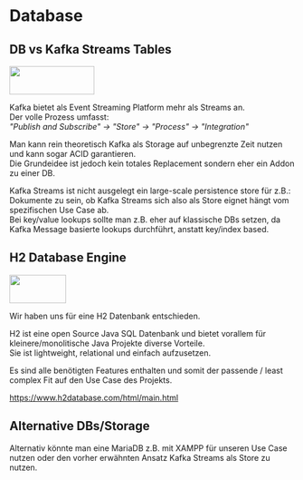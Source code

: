 # Database

## DB vs Kafka Streams Tables

<img height="50" src="https://1.bp.blogspot.com/-LIHoqo96Dos/X7wKY2u124I/AAAAAAAAp88/SrC8E6Y-5l4Xil7UPrDRp-RuEx2GioXkQCLcBGAsYHQ/s435/kafka-streams.png" width="150"/>

Kafka bietet als Event Streaming Platform mehr als Streams an.  
Der volle Prozess umfasst:  
*"Publish and Subscribe" -> "Store" -> "Process" -> "Integration"*

Man kann rein theoretisch Kafka als Storage auf unbegrenzte Zeit nutzen und kann sogar ACID garantieren.  
Die Grundeidee ist jedoch kein totales Replacement sondern eher ein Addon zu einer DB.

Kafka Streams ist nicht ausgelegt ein large-scale persistence store für z.B.: Dokumente zu sein, ob Kafka Streams sich
also als Store eignet hängt vom spezifischen Use Case ab.  
Bei key/value lookups sollte man z.B. eher auf klassische DBs setzen, da Kafka Message basierte lookups durchführt,
anstatt key/index based.

## H2 Database Engine

<img height="50" src="http://www.h2database.com/html/images/h2-logo-2.png" width="100"/>

Wir haben uns für eine H2 Datenbank entschieden.

H2 ist eine open Source Java SQL Datenbank und bietet vorallem für kleinere/monolitische Java Projekte diverse
Vorteile.  
Sie ist lightweight, relational und einfach aufzusetzen.

Es sind alle benötigten Features enthalten und somit der passende / least complex Fit auf den Use Case des Projekts.

https://www.h2database.com/html/main.html

## Alternative DBs/Storage

Alternativ könnte man eine MariaDB z.B. mit XAMPP für unseren Use Case nutzen oder den vorher erwähnten Ansatz Kafka
Streams als Store zu nutzen.  
